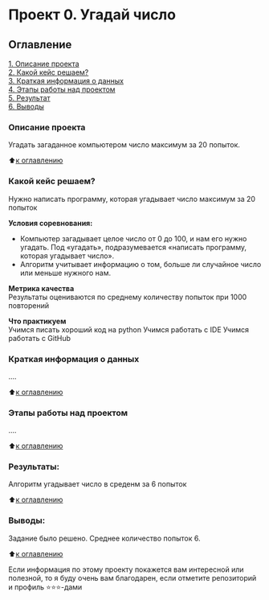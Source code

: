 # Проект 0. Угадай число

## Оглавление  
[1. Описание проекта](https://github.com/karpoden/sf_DS_PRO/blob/main/Module8_final/README.md#Описание-проекта)  
[2. Какой кейс решаем?](https://github.com/karpoden/sf_DS_PRO/blob/main/Module8_final/README.md#Какой-кейс-решаем)  
[3. Краткая информация о данных](https://github.com/karpoden/sf_DS_PRO/blob/main/Module8_final/README.md#Краткая-информация-о-данных)  
[4. Этапы работы над проектом](https://github.com/karpoden/sf_DS_PRO/blob/main/Module8_final/README.md#Этапы-работы-над-проектом)  
[5. Результат](https://github.com/karpoden/sf_DS_PRO/blob/main/Module8_final/README.md#Результат)    
[6. Выводы](https://github.com/karpoden/sf_DS_PRO/blob/main/Module8_final/README.md#Выводы) 

### Описание проекта    
Угадать загаданное компьютером число максимум за 20 попыток.

:arrow_up:[к оглавлению](https://github.com/karpoden/sf_DS_PRO/blob/main/Module8_final/README.md#Оглавление)


### Какой кейс решаем?    
Нужно написать программу, которая угадывает число максимум за 20 попыток

**Условия соревнования:**  
- Компьютер загадывает целое число от 0 до 100, и нам его нужно угадать. Под «угадать», подразумевается «написать программу, которая угадывает число».
- Алгоритм учитывает информацию о том, больше ли случайное число или меньше нужного нам.

**Метрика качества**     
Результаты оцениваются по среднему количеству попыток при 1000 повторений

**Что практикуем**     
Учимся писать хороший код на python
Учимся работать с IDE
Учимся работать с GitHub

### Краткая информация о данных
....
  
:arrow_up:[к оглавлению](https://github.com/karpoden/sf_DS_PRO/blob/main/Module8_final/README.md#Оглавление)


### Этапы работы над проектом  
....

:arrow_up:[к оглавлению](https://github.com/karpoden/sf_DS_PRO/blob/main/Module8_final/README.md#Оглавление)


### Результаты:  
Алгоритм угадывает число в среденм за 6 попыток

:arrow_up:[к оглавлению](https://github.com/karpoden/sf_DS_PRO/blob/main/Module8_final/README.md#Оглавление)


### Выводы:  
Задание было решено. Среднее количество попыток 6.

:arrow_up:[к оглавлению](https://github.com/karpoden/sf_DS_PRO/blob/main/Module8_final/README.md#Оглавление)


Если информация по этому проекту покажется вам интересной или полезной, то я буду очень вам благодарен, если отметите репозиторий и профиль ⭐️⭐️⭐️-дами